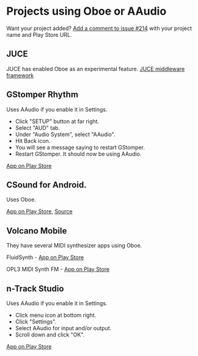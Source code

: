 # Projects using Oboe or AAudio

Want your project added? [Add a comment to issue #214](https://github.com/google/oboe/issues/214) with 
your project name and Play Store URL. 

## JUCE
JUCE has enabled Oboe as an experimental feature.
[JUCE middleware framework](https://juce.com/)

## GStomper Rhythm
Uses AAudio if you enable it in Settings.
- Click "SETUP" button at far right.
- Select "AUD" tab.
- Under "Audio System", select "AAudio".
- Hit Back icon.
- You will see a message saying to restart GStomper.
- Restart GStomper. It should now be using AAudio.

[App on Play Store](https://play.google.com/store/apps/details?id=com.planeth.rhythm)

## CSound for Android.
Uses Oboe.

[App on Play Store](https://play.google.com/store/apps/details?id=com.csounds.Csound6),
[Source](https://github.com/gogins/csound-extended/blob/develop/CsoundForAndroid/CsoundAndroid/jni/csound_oboe.hpp)

## Volcano Mobile
They have several MIDI synthesizer apps using Oboe.

FluidSynth - [App on Play Store](https://play.google.com/store/apps/details?id=net.volcanomobile.fluidsynthmidi)

OPL3 MIDI Synth FM - [App on Play Store](https://play.google.com/store/apps/details?id=net.volcanomobile.opl3midisynth)

## n-Track Studio
Uses AAudio if you enable it in Settings.
- Click menu icon at bottom right.
- Click "Settings".
- Select AAudio for input and/or output.
- Scroll down and click "OK".

[App on Play Store](https://play.google.com/store/apps/details?id=com.ntrack.studio.demo)
